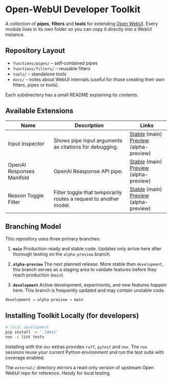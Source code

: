 # Open-WebUI Developer Toolkit

A collection of **pipes**, **filters** and **tools** for extending [Open WebUI](https://github.com/open-webui/open-webui). Every module lives in its own folder so you can copy it directly into a WebUI instance.

## Repository Layout

- `functions/pipes/` – self‑contained pipes
- `functions/filters/` – reusable filters
- `tools/` – standalone tools
- `docs/` – notes about WebUI internals (useful for those creating their own filters, pipes or tools).

Each subdirectory has a small README explaining its contents.

## Available Extensions

| Name | Description | Links |
| --- | --- | --- |
| Input Inspector | Shows pipe input arguments as citations for debugging. | [Stable](https://github.com/jrkropp/open-webui-developer-toolkit/tree/main/functions/pipes/input_inspector) (main)<br>[Preview](https://github.com/jrkropp/open-webui-developer-toolkit/tree/alpha-preview/functions/pipes/input_inspector) (alpha-preview) |
| OpenAI Responses Manifold | OpenAI Reasponse API pipe. | [Stable](https://github.com/jrkropp/open-webui-developer-toolkit/tree/main/functions/pipes/openai_responses_manifold) (main)<br>[Preview](https://github.com/jrkropp/open-webui-developer-toolkit/tree/alpha-preview/functions/pipes/openai_responses_manifold) (alpha-preview) |
| Reason Toggle Filter | Filter toggle that temporarily routes a request to another model. | [Stable](https://github.com/jrkropp/open-webui-developer-toolkit/tree/main/functions/filters/reason_toggle_filter) (main) <br>[Preview](https://github.com/jrkropp/open-webui-developer-toolkit/tree/alpha-preview/functions/filters/reason_toggle_filter) (alpha-preview) |

## Branching Model

This repository uses three primary branches:

1. **`main`**
   Production-ready and stable code. Updates only arrive here after thorough testing on the `alpha-preview` branch.

2. **`alpha-preview`**
   The next planned release. More stable than `development`, this branch serves as a staging area to validate features before they reach production (`main`).

3. **`development`**
   Active development, experiments, and new features happen here. This branch is frequently updated and may contain unstable code.

  ```
  development → alpha-preview → main
  ```

## Installing Toolkit Locally (for developers)
```bash
# local development
pip install -e '.[dev]'
nox -s lint tests
```

Installing with the `dev` extras provides `ruff`, `pytest` and `nox`. The `nox` sessions reuse your current Python environment and run the test suite with coverage enabled.

The `external/` directory mirrors a read-only version of upstream Open WebUI repo for reference. Handy for local testing.
